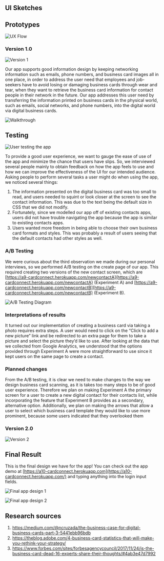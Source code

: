 ## UI Sketches

## Prototypes

![UX Flow](https://raw.githubusercontent.com/annsudhart/annsudhart.github.io/source/public/case-studies/cardconnect/images/uxflow_l.png)

### Version 1.0

![Version 1](https://raw.githubusercontent.com/annsudhart/annsudhart.github.io/source/public/case-studies/cardconnect/images/Version1.png)

Our app supports good information design by keeping networking information such as emails, phone numbers, and business card images all in one place, in order to address the user need that employees and job-seekers have to avoid losing or damaging business cards through wear and tear, when they want to retrieve the business card information for contact people in their network in the future. Our app addresses this user need by transferring the information printed on business cards in the physical world, such as emails, social networks, and phone numbers, into the digital world via digital business cards.

![Walkthrough](https://raw.githubusercontent.com/annsudhart/annsudhart.github.io/source/public/case-studies/cardconnect/images/walkthrough_v1.gif)

## Testing

![User testing the app](https://raw.githubusercontent.com/annsudhart/annsudhart.github.io/source/public/case-studies/cardconnect/images/usertest2.jpg)

To provide a good user experience, we want to gauge the ease of use of the app and minimize the chance that users have slips. So, we interviewed several people mainly to obtain feedback on how the app feels to use and how we can improve the effectiveness of the UI for our intended audience. Asking people to perform several tasks a user might do when using the app, we noticed several things:

1. The information presented on the digital business card was too small to read, and users needed to squint or look closer at the screen to see the contact information. This was due to the text being the default size in CSS that we did not modify.
2. Fortunately, since we modelled our app off of existing contacts apps, users did not have trouble navigating the app because the app is similar to existing contacts apps. 
3. Users wanted more freedom in being able to choose their own business card formats and styles. This was probably a result of users seeing that the default contacts had other styles as well.

### A/B Testing

We were curious about the third observation we made during our personal interviews, so we performed A/B testing on the create page of our app. This required creating two versions of the new contact screen, which are [https://a9-cardconnect.herokuapp.com/newcontactA](https://a9-cardconnect.herokuapp.com/newcontactA) (Experiment A) and [https://a9-cardconnect.herokuapp.com/newcontactB](https://a9-cardconnect.herokuapp.com/newcontactB) (Experiment B). 

![A/B Testing Diagram](https://raw.githubusercontent.com/annsudhart/annsudhart.github.io/source/public/case-studies/cardconnect/images/ABTesting.png)

### Interpretations of results

It turned out our implementation of creating a business card via taking a photo requires extra steps. A user would need to click on the “Click to add a new picture” link and be redirected to an extra page for them to take a picture and select the picture they’d like to use. After looking at the data that we collected from Google Analytics, we understood that the options provided through Experiment A were more straightforward to use since it kept users on the same page to create a contact.

### Planned changes

From the A/B testing, it is clear we need to make changes to the way we design business card scanning, as it is takes too many steps to be of good user experience. Therefore we plan on making Experiment A the primary screen for a user to create a new digital contact for their contacts list, while incorporating the feature that Experiment B provides as a secondary, alternative option. Additionally, we plan on making the arrows that allow a user to select which business card template they would like to use more prominent, because some users indicated that they overlooked them

### Version 2.0
![Version 2](https://raw.githubusercontent.com/annsudhart/annsudhart.github.io/source/public/case-studies/cardconnect/images/Version2.png)

## Final Result

This is the final design we have for the app! You can check out the app demo at [https://a10-cardconnect.herokuapp.com](https://a10-cardconnect.herokuapp.com/) and typing anything into the login input fields.

![Final app design 1](https://raw.githubusercontent.com/annsudhart/annsudhart.github.io/source/public/case-studies/cardconnect/images/uisketch1.png)

![Final app design 2](https://raw.githubusercontent.com/annsudhart/annsudhart.github.io/source/public/case-studies/cardconnect/images/uisketch2.png)

## Research sources
1. https://medium.com/@ncruzada/the-business-case-for-digital-business-cards-part-3-5441ebb96bdb
2. https://theblog.adobe.com/4-business-card-statistics-that-will-make-you-rethink-your-strategy/
3. https://www.forbes.com/sites/forbesagencycouncil/2017/11/24/is-the-business-card-dead-16-experts-share-their-thoughts/#4ab3e47d7992
